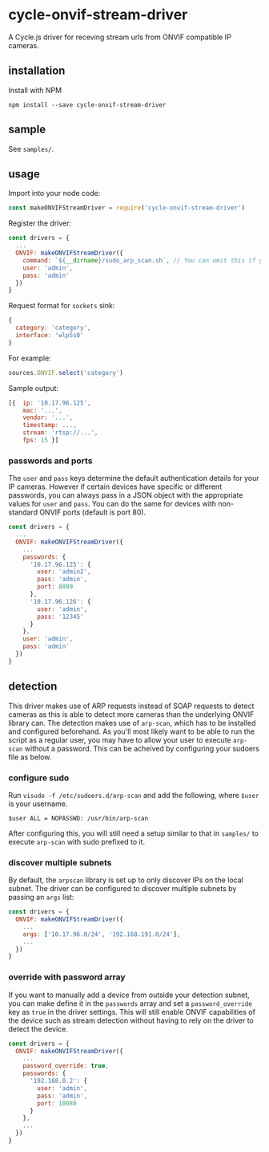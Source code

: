 # cycle-onvif-stream-driver
A Cycle.js driver for receving stream urls from ONVIF compatible IP cameras.

## installation
Install with NPM
```
npm install --save cycle-onvif-stream-driver
```

## sample
See `samples/`.

## usage
Import into your node code:
```javascript
const makeONVIFStreamDriver = require('cycle-onvif-stream-driver')
```
Register the driver:
```javascript
const drivers = {
  ...
  ONVIF: makeONVIFStreamDriver({
    command: `${__dirname}/sudo_arp_scan.sh`, // You can omit this if you have correct permission
    user: 'admin',
    pass: 'admin'
  })
}
```
Request format for `sockets` sink:
```javascript
{
  category: 'category',
  interface: 'wlp5s0'
}
```
For example:
```javascript
sources.ONVIF.select('category')
```

Sample output:
```javascript
[{  ip: '10.17.96.125',
    mac: '...',
    vendor: '...',
    timestamp: ...,
    stream: 'rtsp://...',
    fps: 15 }]
```

### passwords and ports
The `user` and `pass` keys determine the default authentication details for your IP cameras.
However if certain devices have specific or different passwords, you can always pass in a JSON
object with the appropriate values for `user` and `pass`. You can do the same for devices with
non-standard ONVIF ports (default is port 80).
```javascript
const drivers = {
  ...
  ONVIF: makeONVIFStreamDriver({
    ...
    passwords: {
      '10.17.96.125': {
        user: 'admin2',
        pass: 'admin',
        port: 8899
      },
      '10.17.96.126': {
        user: 'admin',
        pass: '12345'
      }
    },
    user: 'admin',
    pass: 'admin'
  })
}
```

## detection
This driver makes use of ARP requests instead of SOAP requests to detect cameras
as this is able to detect more cameras than the underlying ONVIF library can.
The detection makes use of `arp-scan`, which has to be installed and configured beforehand.
As you'll most likely want to be able to run the script as a regular user, you may have to
allow your user to execute `arp-scan` without a password. This can be acheived by configuring
your sudoers file as below.

### configure sudo
Run `visudo -f /etc/sudoers.d/arp-scan` and add the following, where `$user` is your username.
```
$user ALL = NOPASSWD: /usr/bin/arp-scan
```
After configuring this, you will still need a setup similar to that in `samples/`
to execute `arp-scan` with sudo prefixed to it.

### discover multiple subnets
By default, the `arpscan` library is set up to only discover IPs on the local subnet.
The driver can be configured to discover multiple subnets by passing an `args` list:
```javascript
const drivers = {
  ONVIF: makeONVIFStreamDriver({
    ...
    args: ['10.17.96.0/24', '192.168.191.0/24'],
    ...
  })
}
```

### override with password array
If you want to manually add a device from outside your detection subnet, you can make define it in
the `passwords` array and set a `password_override` key as `true` in the driver settings. This will
still enable ONVIF capabilities of the device such as stream detection without having to rely on the
driver to detect the device.

```javascript
const drivers = {
  ONVIF: makeONVIFStreamDriver({
    ...
    password_override: true,
    passwords: {
      '192.168.0.2': {
        user: 'admin',
        pass: 'admin',
        port: 10080
      }
    },
    ...
  })
}
```
